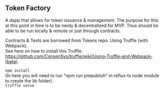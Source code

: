 ## Token Factory

A dapp that allows for token issuance & management. The purpose for this at this point in time is to be nerdy & decentralized for MVP. Thus should be able to be run locally & remote or just through contracts.

Contracts & Tests are borrowed from Tokens repo. Using Truffle (with Webpack).  
See here on how to install this Truffle: https://github.com/ConsenSys/truffle/wiki/Using-Truffle-and-Webpack-(beta).  


```npm install```   
(In here you will need to run "npm run prepublish" in reflux-tx node module to create the lib folder).  
```truffle serve```
